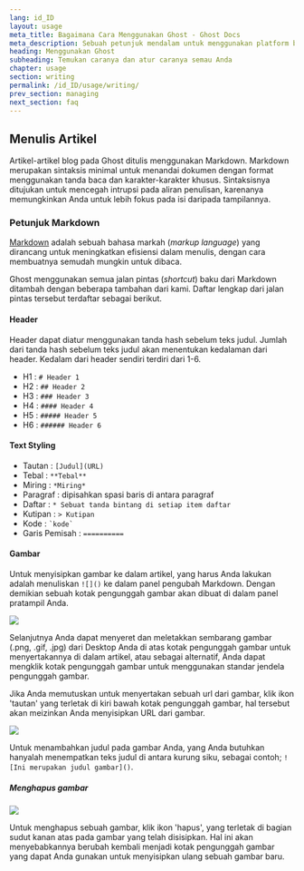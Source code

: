 ```yaml
---
lang: id_ID
layout: usage
meta_title: Bagaimana Cara Menggunakan Ghost - Ghost Docs
meta_description: Sebuah petunjuk mendalam untuk menggunakan platform blogging Ghost. Anda sudah memiliki Ghost tetapi belum yakin bagaimana cara menggunakannya? Mulailah dari sini!
heading: Menggunakan Ghost
subheading: Temukan caranya dan atur caranya semau Anda
chapter: usage
section: writing
permalink: /id_ID/usage/writing/
prev_section: managing
next_section: faq
---
```


##  Menulis Artikel <a id="writing"></a>

Artikel-artikel blog pada Ghost ditulis menggunakan Markdown. Markdown merupakan sintaksis minimal untuk menandai dokumen dengan format menggunakan tanda baca dan karakter-karakter khusus. Sintaksisnya ditujukan untuk mencegah intrupsi pada aliran penulisan, karenanya memungkinkan Anda untuk lebih fokus pada isi daripada tampilannya.

###  Petunjuk Markdown <a id="markdown"></a>

[Markdown](http://daringfireball.net/projects/markdown/) adalah sebuah bahasa markah (*markup language*) yang dirancang untuk meningkatkan efisiensi dalam menulis, dengan cara membuatnya semudah mungkin untuk dibaca.

Ghost menggunakan semua jalan pintas (*shortcut*) baku dari Markdown ditambah dengan beberapa tambahan dari kami. Daftar lengkap dari jalan pintas tersebut terdaftar sebagai berikut.

####  Header

Header dapat diatur menggunakan tanda hash sebelum teks judul. Jumlah dari tanda hash sebelum teks judul akan menentukan kedalaman dari header. Kedalam dari header sendiri terdiri dari 1-6.

*   H1 : `# Header 1`
*   H2 : `## Header 2`
*   H3 : `### Header 3`
*   H4 : `#### Header 4`
*   H5 : `##### Header 5`
*   H6 : `###### Header 6`

####  Text Styling

*   Tautan : `[Judul](URL)`
*   Tebal : `**Tebal**`
*   Miring : `*Miring*`
*   Paragraf : dipisahkan spasi baris di antara paragraf
*   Daftar : `* Sebuat tanda bintang di setiap item daftar`
*   Kutipan : `> Kutipan`
*   Kode : `` `kode` ``
*   Garis Pemisah : `==========`

####  Gambar

Untuk menyisipkan gambar ke dalam artikel, yang harus Anda lakukan adalah menuliskan `![]()` ke dalam panel pengubah Markdown. Dengan demikian sebuah kotak pengunggah gambar akan dibuat di dalam panel pratampil Anda.

![](https://s3-eu-west-1.amazonaws.com/ghost-website-cdn/Screen%20Shot%202013-10-14%20at%2012.45.08.png)

Selanjutnya Anda dapat menyeret dan meletakkan sembarang gambar (.png, .gif, .jpg) dari Desktop Anda di atas kotak pengunggah gambar untuk menyertakannya di dalam artikel, atau sebagai alternatif, Anda dapat mengklik kotak pengunggah gambar untuk menggunakan standar jendela pengunggah gambar.

Jika Anda memutuskan untuk menyertakan sebuah url dari gambar, klik ikon 'tautan' yang terletak di kiri bawah kotak pengunggah gambar, hal tersebut akan meizinkan Anda menyisipkan URL dari gambar.

![](https://s3-eu-west-1.amazonaws.com/ghost-website-cdn/Screen%20Shot%202013-10-14%20at%2012.34.21.png)

Untuk menambahkan judul pada gambar Anda, yang Anda butuhkan hanyalah menempatkan teks judul di antara kurung siku, sebagai contoh; `![Ini merupakan judul gambar]()`. 

##### Menghapus gambar

![](https://s3-eu-west-1.amazonaws.com/ghost-website-cdn/Screen%20Shot%202013-10-14%20at%2012.56.44.png)

Untuk menghapus sebuah gambar, klik ikon 'hapus', yang terletak di bagian sudut kanan atas pada gambar yang telah disisipkan. Hal ini akan menyebabkannya berubah kembali menjadi kotak pengunggah gambar yang dapat Anda gunakan untuk menyisipkan ulang sebuah gambar baru.